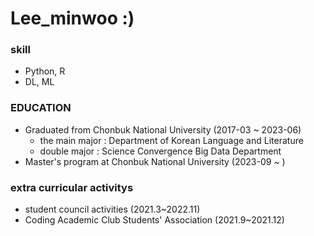 # Lee_minwoo :)

### skill
- Python, R 
- DL, ML
### EDUCATION
- Graduated from Chonbuk National University (2017-03 ~ 2023-06)
  - the main major : Department of Korean Language and Literature
  - double major : Science Convergence Big Data Department
- Master's program at Chonbuk National University (2023-09 ~ )
### extra curricular activitys
- student council activities (2021.3~2022.11)
- Coding Academic Club Students' Association (2021.9~2021.12)
